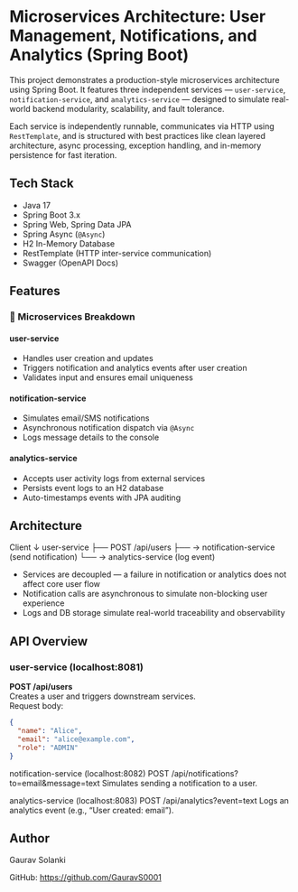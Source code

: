 # Microservices Architecture: User Management, Notifications, and Analytics (Spring Boot)

This project demonstrates a production-style microservices architecture using Spring Boot. It features three independent services — `user-service`, `notification-service`, and `analytics-service` — designed to simulate real-world backend modularity, scalability, and fault tolerance.

Each service is independently runnable, communicates via HTTP using `RestTemplate`, and is structured with best practices like clean layered architecture, async processing, exception handling, and in-memory persistence for fast iteration.

## Tech Stack

- Java 17  
- Spring Boot 3.x  
- Spring Web, Spring Data JPA  
- Spring Async (`@Async`)  
- H2 In-Memory Database  
- RestTemplate (HTTP inter-service communication)  
- Swagger (OpenAPI Docs)  

## Features

### 🧩 Microservices Breakdown

#### user-service
- Handles user creation and updates  
- Triggers notification and analytics events after user creation  
- Validates input and ensures email uniqueness  

#### notification-service
- Simulates email/SMS notifications  
- Asynchronous notification dispatch via `@Async`  
- Logs message details to the console  

#### analytics-service
- Accepts user activity logs from external services  
- Persists event logs to an H2 database  
- Auto-timestamps events with JPA auditing  

## Architecture

Client
↓
user-service
├── POST /api/users
├── → notification-service (send notification)
└── → analytics-service (log event)


- Services are decoupled — a failure in notification or analytics does not affect core user flow  
- Notification calls are asynchronous to simulate non-blocking user experience  
- Logs and DB storage simulate real-world traceability and observability  

## API Overview

### user-service (localhost:8081)
**POST /api/users**  
Creates a user and triggers downstream services.  
Request body:
```json
{
  "name": "Alice",
  "email": "alice@example.com",
  "role": "ADMIN"
}
```
notification-service (localhost:8082)
POST /api/notifications?to=email&message=text
Simulates sending a notification to a user.

analytics-service (localhost:8083)
POST /api/analytics?event=text
Logs an analytics event (e.g., “User created: email”).

## Author

Gaurav Solanki 

GitHub: https://github.com/GauravS0001

